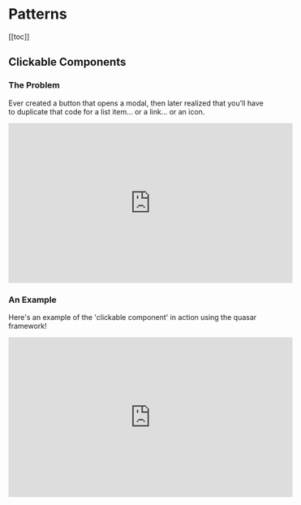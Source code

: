 # Patterns

[[toc]]

## Clickable Components

### The Problem
Ever created a button that opens a modal, then later realized that you'll have to duplicate that code for a list item... or a link... or an icon.
<iframe width="560" height="315" src="https://www.youtube.com/embed/CsYajEoHkDM" frameborder="0" allow="accelerometer; autoplay; encrypted-media; gyroscope; picture-in-picture" allowfullscreen></iframe>

### An Example
Here's an example of the 'clickable component' in action using the quasar framework!
<iframe width="560" height="315" src="https://www.youtube.com/embed/yItamfys42A" frameborder="0" allow="accelerometer; autoplay; encrypted-media; gyroscope; picture-in-picture" allowfullscreen></iframe>